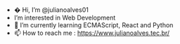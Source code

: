 - � Hi, I’m @julianoalves01
- I’m interested in Web Development
- 🌱 I’m currently learning ECMAScript, React and Python
- 📫 How to reach me : https://www.julianoalves.tec.br/

